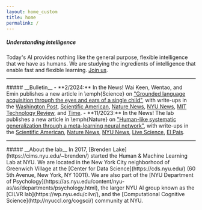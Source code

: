 ```yaml
---
layout: home_custom
title: home
permalink: /
---
```


##### __Understanding intelligence__
Today's AI provides nothing like the general purpose, flexible intelligence that we have as humans. We are studying the ingredients of intelligence that enable fast and flexible learning. [Join us](/apply/).

<hr class='invis'>
##### __Bulletin__
- **2/2024:** In the News! Wai Keen, Wentao, and Emin publishes a new article in \emph{Science} on <a href="https://www.science.org/doi/10.1126/science.adi1374">"Grounded language acquisition through the eyes and ears of a single child"</a>, with write-ups in the <a href="https://www.washingtonpost.com/science/2024/02/02/how-humans-learn-language-ai-child/">Washington Post</a>,
<a href="https://www.scientificamerican.com/article/a-camera-wearing-baby-taught-an-ai-to-learn-words/">Scientific American</a>,
<a href="https://www.nature.com/articles/d41586-024-00288-1">Nature News</a>,
<a href="https://www.nyu.edu/about/news-publications/news/2024/february/ai-learns-through-the-eyes-and-ears-of-a-child.html">NYU News</a>,
<a href="https://www.technologyreview.com/2024/02/01/1087527/baby-ai-language-camera/">MIT Technology Review</a>,
and <a href="https://time.com/6632398/ai-language-study-baby/">Time</a>.
- **11/2023:** In the News! The lab publishes a new article in \emph{Nature} on <a href="https://www.nature.com/articles/s41586-023-06668-3.pdf">"Human-like systematic generalization through a meta-learning neural network"</a>, with write-ups in the <a href="https://www.scientificamerican.com/article/new-training-method-helps-ai-generalize-like-people-do/">Scientific American</a>,
<a href="https://www.nature.com/articles/d41586-023-03272-3">Nature News</a>,
<a href="https://www.nyu.edu/about/news-publications/news/2023/october/can-ai-grasp-related-concepts-after-learning-only-one-.html">NYU News</a>,
<a href="https://www.livescience.com/technology/artificial-intelligence/in-a-1st-ai-neural-network-captures-critical-aspect-of-human-intelligence">
Live Science</a>,
<a href="https://english.elpais.com/technology/2023-10-25/breakthrough-experiment-succeeds-in-making-a-machine-relate-concepts-as-humans-do.html">
El Pais</a>.
<!-- - **9/2021:** The lab has 2 papers at NeurIPS2021: [improving consistency through neuro-symbolic reasoning](https://cims.nyu.edu/~brenden/papers/NyeEtAl2021NeurIPS.pdf) and [the BIB challenge for understanding other agents as infants do](https://cims.nyu.edu/~brenden/papers/GandhiEtAl2021NeurIPS.pdf).
- **5/2021:** The lab has 5 papers appearing at CogSci2021 on [visual compositional learning](https://cims.nyu.edu/~brenden/papers/ZhouLake2021CogSci.pdf), [modeling human category learning from pixels](https://cims.nyu.edu/~brenden/papers/TartagliniEtAl2021CogSci.pdf), [infant relation categorization](https://cims.nyu.edu/~brenden/papers/DavidsonLake2021CogSci.pdf), [the ARC challenge](https://cims.nyu.edu/~brenden/papers/JohnsonEtAl2021CogSci.pdf), and [question asking](https://cims.nyu.edu/~brenden/papers/WangLake2021CogSci.pdf).
- **1/2021:** Reuben presents paper at ICLR on [generative neuro-symbolic modeling](https://cims.nyu.edu/~brenden/papers/FeinmanLake2021ICLR.pdf).
 -->

<hr class='invis'>
##### __About the lab__
In 2017, [Brenden Lake](https://cims.nyu.edu/~brenden/) started the Human & Machine Learning Lab at NYU. We are located in the New York City neighborhood of Greenwich Village at the [Center for Data Science](https://cds.nyu.edu/) (60 5th Avenue, New York, NY 10011). We are also part of the [NYU Department of Psychology](https://as.nyu.edu/content/nyu-as/as/departments/psychology.html), the larger NYU AI group known as the [CILVR lab](https://wp.nyu.edu/cilvr/), and the [Computational Cognitive Science](http://nyuccl.org/cogsci/) community at NYU.